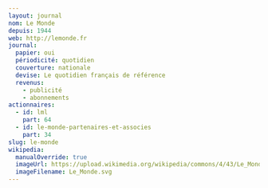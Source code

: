 ```yaml
---
layout: journal
nom: Le Monde
depuis: 1944
web: http://lemonde.fr
journal:
  papier: oui
  périodicité: quotidien
  couverture: nationale
  devise: Le quotidien français de référence
  revenus:
    - publicité
    - abonnements
actionnaires:
  - id: lml
    part: 64
  - id: le-monde-partenaires-et-associes
    part: 34
slug: le-monde
wikipedia:
  manualOverride: true
  imageUrl: https://upload.wikimedia.org/wikipedia/commons/4/43/Le_Monde.svg
  imageFilename: Le_Monde.svg
---
```

